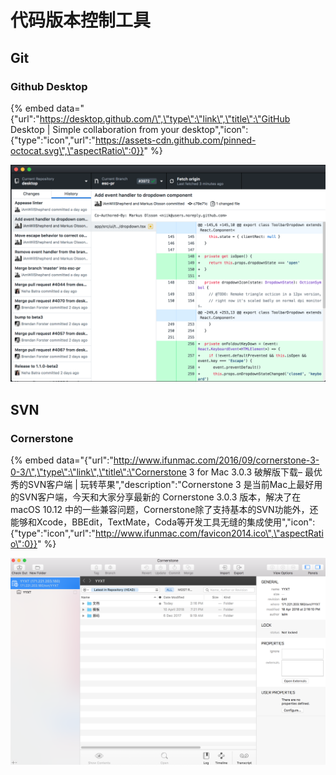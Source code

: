 # 代码版本控制工具

## Git

### Github Desktop

{% embed data="{\"url\":\"https://desktop.github.com/\",\"type\":\"link\",\"title\":\"GitHub Desktop \| Simple collaboration from your desktop\",\"icon\":{\"type\":\"icon\",\"url\":\"https://assets-cdn.github.com/pinned-octocat.svg\",\"aspectRatio\":0}}" %}



![](../.gitbook/assets/image%20%2817%29.png)

## SVN

### Cornerstone

{% embed data="{\"url\":\"http://www.ifunmac.com/2016/09/cornerstone-3-0-3/\",\"type\":\"link\",\"title\":\"Cornerstone 3 for Mac 3.0.3 破解版下载– 最优秀的SVN客户端 \| 玩转苹果\",\"description\":\"Cornerstone 3 是当前Mac上最好用的SVN客户端，今天和大家分享最新的 Cornerstone 3.0.3 版本，解决了在macOS 10.12 中的一些兼容问题，Cornerstone除了支持基本的SVN功能外，还能够和Xcode，BBEdit，TextMate，Coda等开发工具无缝的集成使用\",\"icon\":{\"type\":\"icon\",\"url\":\"http://www.ifunmac.com/favicon2014.ico\",\"aspectRatio\":0}}" %}



![](../.gitbook/assets/image%20%2826%29.png)





